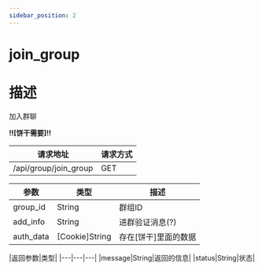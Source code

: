 ```yaml
---
sidebar_position: 2
---
```

# join_group
# 描述
加入群聊

**!!\[饼干需要\]!!**

| 请求地址 | 请求方式 |
| --- | --- |
| /api/group/join_group | GET |


|参数|类型|描述|
|---|---|---|
|group_id|String|群组ID|
|add_info|String|进群验证消息(?)|
|auth_data|\[Cookie\]String|存在\[饼干\]里面的数据|

|返回参数|类型|
|---|---|---|
|message|String|返回的信息|
|status|String|状态|
